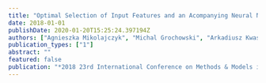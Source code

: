 ```yaml
---
title: "Optimal Selection of Input Features and an Acompanying Neural Network Structure for the Classification Purposes-Skin Lesions Case Study"
date: 2018-01-01
publishDate: 2020-01-20T15:25:24.397194Z
authors: ["Agnieszka Mikolajczyk", "Michal Grochowski", "Arkadiusz Kwasigroch"]
publication_types: ["1"]
abstract: ""
featured: false
publication: "*2018 23rd International Conference on Methods & Models in Automation & Robotics (MMAR)*"
---
```


